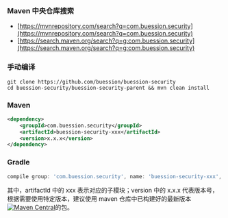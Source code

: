 ### Maven 中央仓库搜索
* [https://mvnrepository.com/search?q=com.buession.security](https://mvnrepository.com/search?q=com.buession.security)
* [https://search.maven.org/search?q=g:com.buession.security](https://search.maven.org/search?q=g:com.buession.security)

### 手动编译
```shell
git clone https://github.com/buession/buession-security
cd buession-security/buession-security-parent && mvn clean install
```

### Maven
```xml
<dependency>
    <groupId>com.buession.security</groupId>
    <artifactId>buession-security-xxx</artifactId>
    <version>x.x.x</version>
</dependency>
```

### Gradle
```gradle
compile group: 'com.buession.security', name: 'buession-security-xxx', version: 'x.x.x'
```


其中，artifactId 中的 xxx 表示对应的子模块；version 中的 x.x.x 代表版本号，根据需要使用特定版本，建议使用 maven 仓库中已构建好的最新版本[![Maven Central](https://img.shields.io/maven-central/v/com.buession.security/buession-security-parent.svg)](https://search.maven.org/search?q=g:com.buession.security)的包。